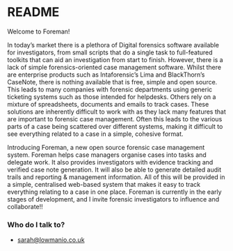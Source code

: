 # README #

Welcome to Foreman!

In today’s market there is a plethora of Digital forensics software available for investigators, from small scripts that do a single task to full-featured toolkits that can aid an investigation from start to finish. However, there is a lack of simple forensics-oriented case management software. Whilst there are enterprise products such as Intaforensic’s Lima and BlackThorn’s CaseNote, there is nothing available that is free, simple and open source. This leads to many companies with forensic departments using generic ticketing systems such as those intended for helpdesks. Others rely on a mixture of spreadsheets, documents and emails to track cases. These solutions are inherently difficult to work with as they lack many features that are important to forensic case management. Often this leads to the various parts of a case being scattered over different systems, making it difficult to see everything related to a case in a simple, cohesive format.

Introducing Foreman, a new open source forensic case management system. Foreman helps case managers organise cases into tasks and delegate work. It also provides investigators with evidence tracking and verified case note generation. It will also be able to generate detailed audit trails and reporting & management information. All of this will be provided in a simple, centralised web-based system that makes it easy to track everything relating to a case in one place. Foreman is currently in the early stages of development, and I invite forensic investigators to influence and  collaborate!!

### Who do I talk to? ###

* sarah@lowmanio.co.uk